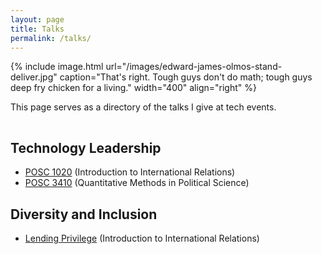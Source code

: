 ```yaml
---
layout: page
title: Talks
permalink: /talks/
---
```


{% include image.html url="/images/edward-james-olmos-stand-deliver.jpg" caption="That's right. Tough guys don't do math; tough guys deep fry chicken for a living." width="400" align="right" %}

This page serves as a directory of the talks I give at tech events.

<hr style="clear:both;visibility: hidden;" />  


## Technology Leadership

* [POSC 1020](/teaching/posc-1020-introduction-to-international-relations/) (Introduction to International Relations)
* [POSC 3410](/teaching/posc-3410-quantitative-methods-in-political-science/) (Quantitative Methods in Political Science)

## Diversity and Inclusion

* [Lending Privilege](/teaching/posc-1020-introduction-to-international-relations/) (Introduction to International Relations)
